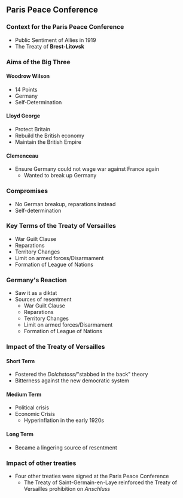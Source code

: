 ## Paris Peace Conference


### Context for the Paris Peace Conference


- Public Sentiment of Allies in 1919
- The Treaty of __Brest-Litovsk__

### Aims of the Big Three


#### Woodrow Wilson


- 14 Points
- Germany
- Self-Determination

#### Lloyd George


- Protect Britain
- Rebuild the British economy
- Maintain the British Empire

#### Clemenceau


- Ensure Germany could not wage war against France again
    * Wanted to break up Germany

### Compromises


- No German breakup, reparations instead
- Self-determination

### Key Terms of the Treaty of Versailles


- War Guilt Clause
- Reparations
- Territory Changes
- Limit on armed forces/Disarmament
- Formation of League of Nations

### Germany's Reaction


- Saw it as a diktat
- Sources of resentment
    * War Guilt Clause
    * Reparations
    * Territory Changes
    * Limit on armed forces/Disarmament
    * Formation of League of Nations

### Impact of the Treaty of Versailles


#### Short Term


- Fostered the *Dolchstoss*/"stabbed in the back" theory
- Bitterness against the new democratic system

#### Medium Term


- Political crisis
- Economic Crisis 
    * Hyperinflation in the early 1920s

#### Long Term


- Became a lingering source of resentment

### Impact of other treaties


- Four other treaties were signed at the Paris Peace Conference
    * The Treaty of Saint-Germain-en-Laye reinforced the Treaty of Versailles prohibition on *Anschluss*

